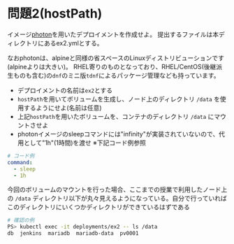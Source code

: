 # 問題2(hostPath)

イメージ[photon](https://hub.docker.com/_/photon)を用いたデプロイメントを作成せよ。
提出するファイルは本ディレクトリにあるex2.ymlとする。

なおphotonは、alpineと同様の省スペースのLinuxディストリビューションです(alpineよりは大きい)。
RHEL寄りのものとなっており、RHEL/CentOS(後継派生ものも含む)の`dnf`のミニ版`tdnf`によるパッケージ管理なども持っています。

* デプロイメントの名前は`ex2`とする
* `hostPath`を用いてボリュームを生成し、ノード上のディレクトリ `/data` を使用するようにせよ(名前は任意)
* 上記`hostPath`を用いたボリュームを、コンテナのディレクトリ `/data` にマウントさせよ
* photonイメージのsleepコマンドには"infinity"が実装されていないので、代用として"1h"(1時間)を渡せ ※下記コード例参照

```yaml
# コード例
command:
  - sleep
  - 1h
```

今回のボリュームのマウントを行った場合、ここまでの授業で利用したノード上の `/data` ディレクトリ以下が丸々見えるようになっている。自分で行っていればこのディレクトリにいくつかディレクトリができているはずである

```bash
# 確認の例
PS> kubectl exec -it deployments/ex2 -- ls /data
db  jenkins  mariadb  mariadb-data  pv0001
```

